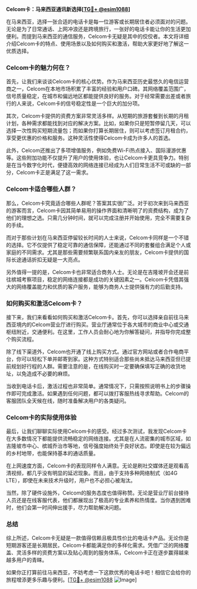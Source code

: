 **Celcom卡：马来西亚通讯新选择[[TG💪+ @esim1088](https://t.me/s/esim1088)]**

在马来西亚，选择一张合适的电话卡是每一位游客或长期居住者必须面对的问题。无论是为了日常通话、上网冲浪还是跨境旅行，一张好的电话卡能让你的生活更加便利。而提到马来西亚的通信服务，Celcom卡无疑是其中的佼佼者。本文将详细介绍Celcom卡的特点、使用场景以及如何购买和激活，帮助大家更好地了解这一优质选择。

### Celcom卡的魅力何在？

首先，让我们来谈谈Celcom卡的核心优势。作为马来西亚历史最悠久的电信运营商之一，Celcom在本地市场积累了丰富的经验和用户口碑。其网络覆盖范围广，信号质量稳定，在城市和偏远地区都能提供良好的服务。对于经常需要出差或者旅行的人来说，Celcom卡的信号稳定性是一个巨大的加分项。

其次，Celcom卡提供的资费方案非常灵活多样。从短期的旅游套餐到长期的月租计划，各种需求都能找到对应的解决方案。比如，如果你只是短暂停留几天，可以选择一次性购买短期流量包；而如果你打算长期居住，则可以考虑签订月租合约，享受更优惠的价格和服务。这种灵活性使得Celcom卡成为许多人的首选。

此外，Celcom还推出了多项增值服务，例如免费Wi-Fi热点接入、国际漫游优惠等。这些附加功能不仅提升了用户的使用体验，也让Celcom卡更具竞争力。特别是在当今数字化时代，便捷高效的网络连接已经成为人们日常生活不可或缺的一部分，Celcom卡正是满足了这一需求。

### Celcom卡适合哪些人群？

那么，Celcom卡究竟适合哪些人群呢？答案其实很广泛。对于初次来到马来西亚的游客而言，Celcom卡因其简单易用的操作界面和清晰明了的资费结构，成为了他们的理想之选。只需几分钟时间，就可以完成注册并开始使用，完全不需要复杂的手续。

而对于那些计划在马来西亚停留较长时间的人士来说，Celcom卡同样是一个不错的选择。它不仅提供了稳定可靠的通信保障，还能通过不同的套餐组合满足个人或家庭的不同需求。尤其是那些需要频繁联系国内亲友的朋友，Celcom卡提供的国际长途通话折扣无疑是一大亮点。

另外值得一提的是，Celcom卡也非常适合商务人士。无论是在吉隆坡开会还是前往槟城考察项目，稳定的网络连接都是成功的关键因素之一。Celcom卡凭借其强大的网络覆盖能力和优质的客户服务，能够为商务人士提供强有力的后勤支持。

### 如何购买和激活Celcom卡？

接下来，我们来看看如何购买和激活Celcom卡。首先，你可以选择亲自前往马来西亚境内的Celcom营业厅进行购买。营业厅通常位于各大城市的商业中心或交通枢纽附近，交通便利。在这里，工作人员会耐心地为你解答疑问，并指导你完成整个购买流程。

除了线下渠道外，Celcom也开通了线上购买方式。通过官方网站或者合作电商平台，你可以轻松下单并邮寄到家。这种方式特别适合那些尚未抵达马来西亚但已提前规划好行程的人群。需要注意的是，在线购买时一定要确保填写正确的收货地址，以免造成不必要的麻烦。

当收到电话卡后，激活过程也非常简单。通常情况下，只需按照说明书上的步骤操作即可完成激活。如果遇到任何问题，都可以拨打客服热线寻求帮助。Celcom的客服团队全天候在线，随时准备解决用户的各类疑问。

### Celcom卡的实际使用体验

最后，让我们聊聊实际使用Celcom卡的感受。经过多次测试，我发现Celcom卡在大多数情况下都能提供流畅稳定的网络连接。尤其是在人流密集的城市区域，如吉隆坡市中心、槟城乔治市等地，信号强度始终处于良好状态。即使是在较为偏远的乡村地带，也能保持基本的通话质量。

在上网速度方面，Celcom卡的表现同样令人满意。无论是刷社交媒体还是观看高清视频，都几乎没有明显的延迟现象。而且，由于支持多种网络制式（如4G LTE），即使在未来技术升级时，用户也不必担心被淘汰。

当然，除了硬件设施外，Celcom的服务态度也值得称赞。无论是营业厅前台接待人员还是在线客服代表，他们都展现出了极高的专业素养和热情度。当你遇到困难时，他们会第一时间伸出援手，尽力帮助解决问题。

### 总结

综上所述，Celcom卡无疑是一款值得信赖且极具性价比的电话卡产品。无论你是短期游客还是长期居民，Celcom卡都能满足你的多样化需求。凭借广泛的网络覆盖、灵活多样的资费方案以及贴心周到的服务体系，Celcom卡正在逐步赢得越来越多用户的青睐。

如果你正打算前往马来西亚，不妨考虑一下这款优秀的电话卡吧！相信它会给你的旅程增添更多乐趣与便利。[[TG💪+ @esim1088](https://t.me/s/esim1088) ![Image](https://i.postimg.cc/4NQfJmqS/Snipaste-2025-05-13-00-14-12.png)]
